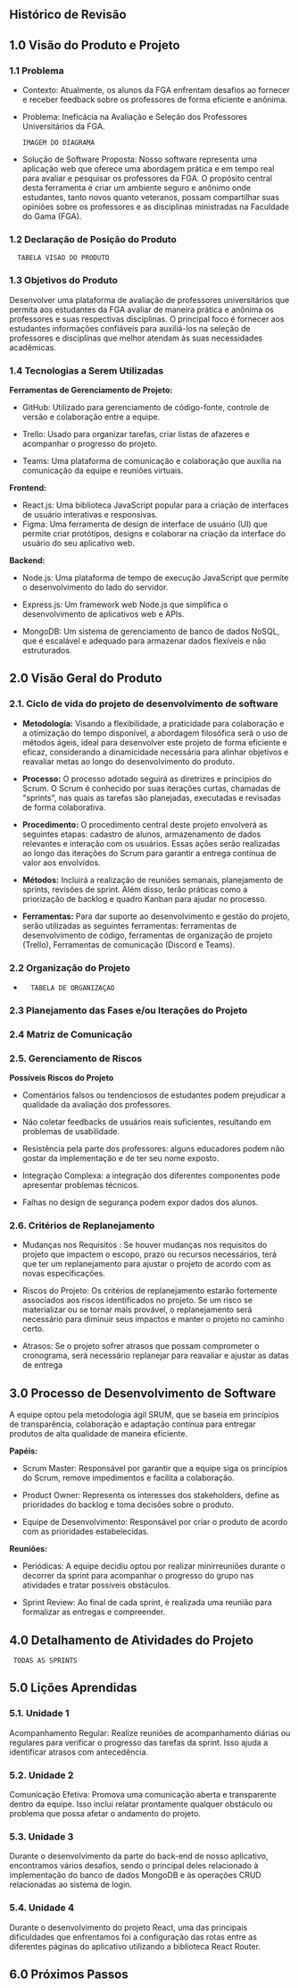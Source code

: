 ## Histórico de Revisão

## 1.0 Visão do Produto e Projeto
### 1.1 Problema
- Contexto: Atualmente, os alunos da FGA enfrentam desafios ao fornecer e receber feedback sobre os professores de forma eficiente e anônima. 

- Problema: Ineficácia na Avaliação e Seleção dos Professores Universitários da FGA. 

      IMAGEM DO DIAGRAMA

- Solução de Software Proposta: Nosso software representa uma aplicação web que
oferece uma abordagem prática e em tempo real para avaliar e pesquisar os
professores da FGA. O propósito central desta ferramenta é criar um ambiente seguro
e anônimo onde estudantes, tanto novos quanto veteranos, possam compartilhar suas
opiniões sobre os professores e as disciplinas ministradas na Faculdade do Gama
(FGA). 

### 1.2 Declaração de Posição do Produto

      TABELA VISAO DO PRODUTO

### 1.3 Objetivos do Produto

Desenvolver uma plataforma de avaliação de professores universitários que permita aos
estudantes da FGA avaliar de maneira prática e anônima os professores e suas respectivas
disciplinas. O principal foco é fornecer aos estudantes informações confiáveis para auxiliá-los
na seleção de professores e disciplinas que melhor atendam às suas necessidades acadêmicas.

### 1.4 Tecnologias a Serem Utilizadas

**Ferramentas de Gerenciamento de Projeto:**

- GitHub: Utilizado para gerenciamento de código-fonte, controle de versão e
colaboração entre a equipe.

- Trello: Usado para organizar tarefas, criar listas de afazeres e acompanhar o progresso
do projeto.

- Teams: Uma plataforma de comunicação e colaboração que auxilia na comunicação da
equipe e reuniões virtuais.

**Frontend:**

- React.js: Uma biblioteca JavaScript popular para a criação de interfaces de usuário
interativas e responsivas.
- Figma: Uma ferramenta de design de interface de usuário (UI) que permite criar
protótipos, designs e colaborar na criação da interface do usuário do seu aplicativo web.

**Backend:**

- Node.js: Uma plataforma de tempo de execução JavaScript que permite o
desenvolvimento do lado do servidor.

- Express.js: Um framework web Node.js que simplifica o desenvolvimento de
aplicativos web e APIs.

- MongoDB: Um sistema de gerenciamento de banco de dados NoSQL, que é escalável
e adequado para armazenar dados flexíveis e não estruturados. 

## 2.0 Visão Geral do Produto

### 2.1. Ciclo de vida do projeto de desenvolvimento de software

- **Metodologia:** Visando a flexibilidade, a praticidade para colaboração e a otimização
do tempo disponível, a abordagem filosófica será o uso de métodos ágeis, ideal para
desenvolver este projeto de forma eficiente e eficaz, considerando a dinamicidade
necessária para alinhar objetivos e reavaliar metas ao longo do desenvolvimento do
produto.

- **Processo:** O processo adotado seguirá as diretrizes e princípios do Scrum. O Scrum é
conhecido por suas iterações curtas, chamadas de "sprints", nas quais as tarefas são
planejadas, executadas e revisadas de forma colaborativa.

- **Procedimento:** O procedimento central deste projeto envolverá as seguintes etapas:
cadastro de alunos, armazenamento de dados relevantes e interação com os usuários.
Essas ações serão realizadas ao longo das iterações do Scrum para garantir a entrega
contínua de valor aos envolvidos.

- **Métodos:** Incluirá a realização de reuniões semanais, planejamento de sprints, revisões
de sprint. Além disso, terão práticas como a priorização de backlog e quadro Kanban
para ajudar no processo.

- **Ferramentas:** Para dar suporte ao desenvolvimento e gestão do projeto, serão
utilizadas as seguintes ferramentas: ferramentas de desenvolvimento de código,
ferramentas de organização de projeto (Trello), Ferramentas de comunicação (Discord
e Teams).

### 2.2 Organização do Projeto
-       TABELA DE ORGANIZAÇAO

### 2.3 Planejamento das Fases e/ou Iterações do Projeto

### 2.4 Matriz de Comunicação

### 2.5. Gerenciamento de Riscos

**Possíveis Riscos do Projeto**

- Comentários falsos ou tendenciosos de estudantes podem prejudicar a qualidade da
avaliação dos professores.

- Não coletar feedbacks de usuários reais suficientes, resultando em problemas de
usabilidade.

- Resistência pela parte dos professores: alguns educadores podem não gostar da
implementação e de ter seu nome exposto.

- Integração Complexa: a integração dos diferentes componentes pode apresentar
problemas técnicos.

- Falhas no design de segurança podem expor dados dos alunos.

### 2.6. Critérios de Replanejamento

- Mudanças nos Requisitos : Se houver mudanças nos requisitos do projeto que
impactem o escopo, prazo ou recursos necessários, terá que ter um replanejamento para
ajustar o projeto de acordo com as novas especificações.

- Riscos do Projeto: Os critérios de replanejamento estarão fortemente associados aos
riscos identificados no projeto. Se um risco se materializar ou se tornar mais provável,
o replanejamento será necessário para diminuir seus impactos e manter o projeto no
caminho certo.

- Atrasos: Se o projeto sofrer atrasos que possam comprometer o cronograma, será
necessário replanejar para reavaliar e ajustar as datas de entrega

## 3.0 Processo de Desenvolvimento de Software

A equipe optou pela metodologia ágil SRUM, que se baseia em princípios de transparência,
colaboração e adaptação contínua para entregar produtos de alta qualidade de maneira
eficiente.

**Papéis:**

- Scrum Master: Responsável por garantir que a equipe siga os princípios do Scrum,
remove impedimentos e facilita a colaboração.

- Product Owner: Representa os interesses dos stakeholders, define as prioridades do
backlog e toma decisões sobre o produto.

- Equipe de Desenvolvimento: Responsável por criar o produto de acordo com as
prioridades estabelecidas.

**Reuniões:**

- Periódicas: A equipe decidiu optou por realizar minirreuniões durante o decorrer da
sprint para acompanhar o progresso do grupo nas atividades e tratar possíveis
obstáculos.

- Sprint Review: Ao final de cada sprint, é realizada uma reunião para formalizar as
entregas e compreender. 

## 4.0 Detalhamento de Atividades do Projeto

     TODAS AS SPRINTS

## 5.0 Lições Aprendidas

### 5.1. Unidade 1
Acompanhamento Regular: Realize reuniões de acompanhamento diárias ou regulares
para verificar o progresso das tarefas da sprint. Isso ajuda a identificar atrasos com
antecedência.

### 5.2. Unidade 2
Comunicação Efetiva: Promova uma comunicação aberta e transparente dentro da
equipe. Isso inclui relatar prontamente qualquer obstáculo ou problema que possa
afetar o andamento do projeto.

### 5.3. Unidade 3
Durante o desenvolvimento da parte do back-end de nosso aplicativo, encontramos
vários desafios, sendo o principal deles relacionado à implementação do banco de
dados MongoDB e às operações CRUD relacionadas ao sistema de login.

### 5.4. Unidade 4
Durante o desenvolvimento do projeto React, uma das principais dificuldades que
enfrentamos foi a configuração das rotas entre as diferentes páginas do aplicativo
utilizando a biblioteca React Router.

## 6.0 Próximos Passos